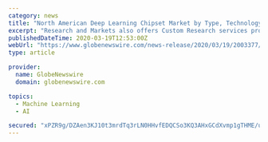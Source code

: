 ```yaml
---
category: news
title: "North American Deep Learning Chipset Market by Type, Technology, End-user and Country - Forecast to 2025"
excerpt: "Research and Markets also offers Custom Research services providing focused, comprehensive and tailored research."
publishedDateTime: 2020-03-19T12:53:00Z
webUrl: "https://www.globenewswire.com/news-release/2020/03/19/2003377/0/en/North-American-Deep-Learning-Chipset-Market-by-Type-Technology-End-user-and-Country-Forecast-to-2025.html"
type: article

provider:
  name: GlobeNewswire
  domain: globenewswire.com

topics:
  - Machine Learning
  - AI

secured: "xPZR9g/DZAen3KJ10t3mrdTq3rLN0HHvfEDQCSo3KQ3AHxGCdXvmp1gTHME/ufzN6UGi0Wp4hLtrrp/b9BDOzHzzIksHp3ABS6+ovgW4olDcLXN2aO5seIai33r1IGUgY9TGz65TqibZyFOftLU3RH51zv/JTPhrvTh9+tAITNWltQG5hsg+PCCI3swiXx2NgLE24IXrIix+Tz2jkaCnry8oMjblTddxLYEKXW96Tn+Us11nZi/3stelGuTGly+I2dZg3G3vCIV16mPCz4Pe9UaBk+5axxReXrD7g6KtYP5Q0obcCDFnymVUUmP2kB6U;aY4iUseF3f8EYQyP3SlTGg=="
---
```


